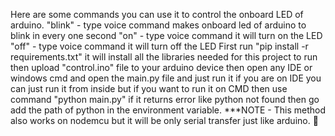 Here are some commands you can use it to control the onboard LED of arduino.
"blink" -  type voice command makes onboard led of arduino to blink in every one second
"on" - type voice command it will turn on the LED
"off" - type voice command it will turn off the LED
First run "pip install -r requirements.txt" it will install all the libraries needed for this project to run
then upload "control.ino" file to your arduino device
then open any IDE or windows cmd and open the main.py file and just run it if you are on IDE you can just run it from inside but if you want to run it 
on CMD then use command "python main.py"
if it returns error like python not found then go add the path of python in the environment variable.
***NOTE - This method also works on nodemcu but it will be only serial transfer just like arduino. 💯
